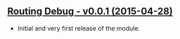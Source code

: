 [Routing Debug - v0.0.1 (2015-04-28)](https://github.com/davidlukac/routing_debug/releases/tag/v0.0.1)
--------------------------------------------------------------------------------
- Initial and very first release of the module.
